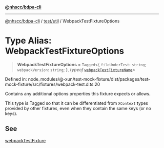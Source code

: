 [**@nhscc/bdpa-cli**](../../../README.md)

***

[@nhscc/bdpa-cli](../../../README.md) / [test/util](../README.md) / WebpackTestFixtureOptions

# Type Alias: WebpackTestFixtureOptions

> **WebpackTestFixtureOptions** = `Tagged`\<\{ `fileUnderTest`: `string`; `webpackVersion`: `string`; \}, *typeof* [`webpackTestFixtureName`](../variables/webpackTestFixtureName.md)\>

Defined in: node\_modules/@-xun/test-mock-fixture/dist/packages/test-mock-fixture/src/fixtures/webpack-test.d.ts:20

Contains any additional options properties this fixture expects or allows.

This type is Tagged so that it can be differentiated from `XContext`
types provided by other fixtures, even when they contain the same keys (or no
keys).

## See

[webpackTestFixture](../functions/webpackTestFixture.md)
